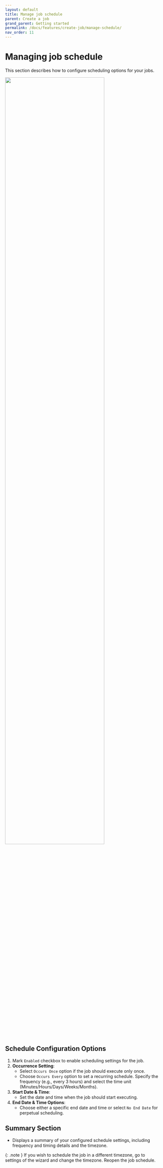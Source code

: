 ```yaml
---
layout: default
title: Manage job schedule
parent: Create a job
grand_parent: Getting started
permalink: /docs/features/create-job/manage-schedule/
nav_order: 11
---
```


# Managing job schedule
This section describes how to configure scheduling options for your jobs. 

   <img src="../../../../media/job-schedule-screen.png" style="width:80%; height:80%">

## Schedule Configuration Options
1.  Mark `Enabled` checkbox to enable scheduling settings for the job.
2. **Occurrence Setting**:
   - Select `Occurs Once` option if the job should execute only once.
   - Choose `Occurs Every` option to set a recurring schedule. Specify the frequency (e.g., every 3 hours) and select the time unit (Minutes/Hours/Days/Weeks/Months).
3. **Start Date & Time**:
   - Set the date and time when the job should start executing.
4. **End Date & Time Options**:
   - Choose either a specific end date and time or select `No End Date` for perpetual scheduling.

## Summary Section
- Displays a summary of your configured schedule settings, including frequency and timing details and the timezone. 

{: .note } 
If you wish to schedule the job in a different timezone, go to settings of the wizard and change the timezone. Reopen the job schedule.
